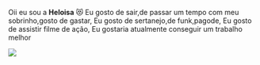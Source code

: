 Oii eu sou a **Heloisa** 😻
Eu gosto de sair,de passar um tempo com meu sobrinho,gosto de gastar,
Eu gosto de sertanejo,de funk,pagode,
Eu gosto de assistir filme de ação,
Eu gostaria atualmente conseguir um trabalho melhor

![](https://media1.tenor.com/m/HvtbNME4NqUAAAAC/sending-love.gif)
